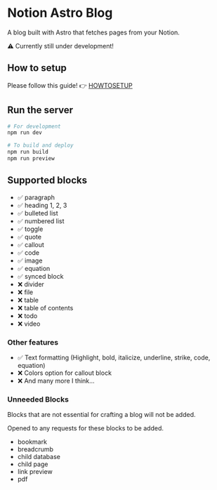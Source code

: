 # Notion Astro Blog

A blog built with Astro that fetches pages from your Notion.

⚠ Currently still under development!

## How to setup

Please follow this guide! 👉 [HOWTOSETUP](HOWTOSETUP.md)

## Run the server

```bash
# For development
npm run dev

# To build and deploy
npm run build
npm run preview
```

## Supported blocks

- ✅ paragraph
- ✅ heading 1, 2, 3
- ✅ bulleted list
- ✅ numbered list
- ✅ toggle
- ✅ quote
- ✅ callout
- ✅ code
- ✅ image
- ✅ equation
- ✅ synced block
- ❌ divider
- ❌ file
- ❌ table
- ❌ table of contents
- ❌ todo
- ❌ video

### Other features

- ✅ Text formatting (Highlight, bold, italicize, underline, strike, code, equation)
- ❌ Colors option for callout block
- ❌ And many more I think...

### Unneeded Blocks

Blocks that are not essential for crafting a blog will not be added.

Opened to any requests for these blocks to be added.

- bookmark
- breadcrumb
- child database
- child page
- link preview
- pdf
